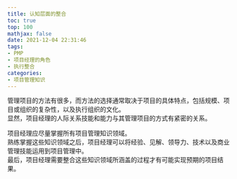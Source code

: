 ```yaml
---
title: 认知层面的整合
toc: true
top: 100
mathjax: false
date: 2021-12-04 22:31:46
tags:
- PMP
- 项目经理的角色
- 执行整合
categories:
- 项目管理知识
---
```

管理项目的方法有很多，而方法的选择通常取决于项目的具体特点，包括规模、项目或组织的复杂性，以及执行组织的文化。  
显然，项目经理的人际关系技能和能力与其管理项目的方式有紧密的关系。

项目经理应尽量掌握所有项目管理知识领域。  
熟练掌握这些知识领域之后，项目经理可以将经验、见解、领导力、技术以及商业管理技能运用到项目管理中。  
最后，项目经理需要整合这些知识领域所涵盖的过程才有可能实现预期的项目结果。
